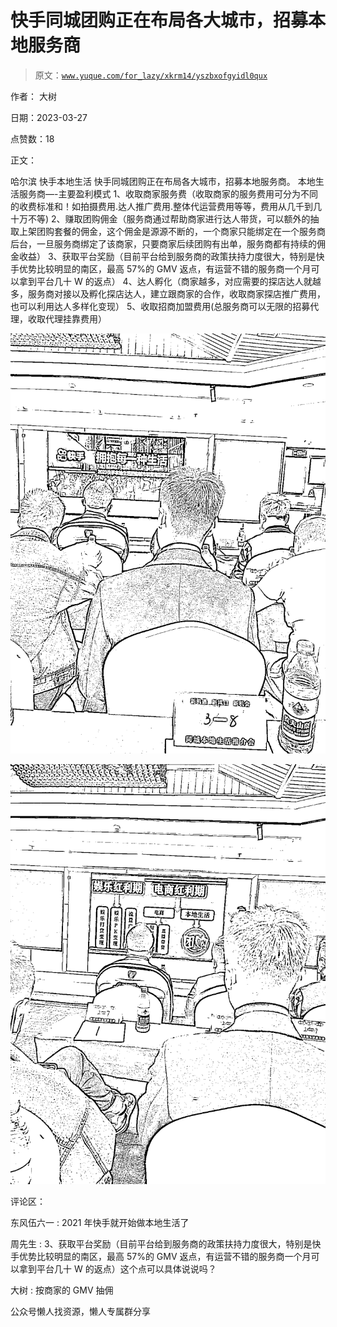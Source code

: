 # 快手同城团购正在布局各大城市，招募本地服务商

> 原文：[`www.yuque.com/for_lazy/xkrm14/yszbxofgyidl0qux`](https://www.yuque.com/for_lazy/xkrm14/yszbxofgyidl0qux)



作者： 大树



日期：2023-03-27



点赞数：18



正文：



哈尔滨 快手本地生活 快手同城团购正在布局各大城市，招募本地服务商。 本地生活服务商—-主要盈利模式 1、收取商家服务费（收取商家的服务费用可分为不同的收费标准和！如拍摄费用.达人推广费用.整体代运营费用等等，费用从几千到几十万不等) 2、赚取团购佣金（服务商通过帮助商家进行达人带货，可以额外的抽取上架团购套餐的佣金，这个佣金是源源不断的，一个商家只能绑定在一个服务商后台，一旦服务商绑定了该商家，只要商家后续团购有出单，服务商都有持续的佣金收益） 3、获取平台奖励（目前平台给到服务商的政策扶持力度很大，特别是快手优势比较明显的南区，最高 57%的 GMV 返点，有运营不错的服务商一个月可以拿到平台几十 W 的返点） 4、达人孵化（商家越多，对应需要的探店达人就越多，服务商对接以及孵化探店达人，建立跟商家的合作，收取商家探店推广费用，也可以利用达人多样化变现） 5、收取招商加盟费用(总服务商可以无限的招募代理，收取代理挂靠费用）



![](img/bcb5c3b302257b2593f09309cf115f40.png)  

![](img/c0044c6a59d466a6c73da584fbdcd94e.png)  

评论区：



东风伍六一 : 2021 年快手就开始做本地生活了



周先生 : 3、获取平台奖励（目前平台给到服务商的政策扶持力度很大，特别是快手优势比较明显的南区，最高 57%的 GMV 返点，有运营不错的服务商一个月可以拿到平台几十 W 的返点）这个点可以具体说说吗？



大树 : 按商家的 GMV 抽佣



公众号懒人找资源，懒人专属群分享

</ne-p></ne-p>